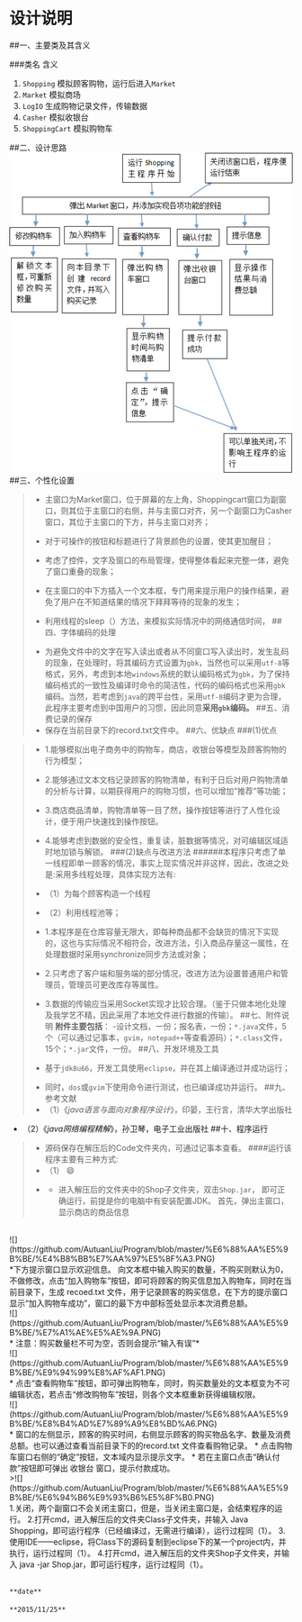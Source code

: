 # 设计说明 #
##一、主要类及其含义
    
###类名	含义
1. `Shopping`	模拟顾客购物，运行后进入`Market`  
1. `Market`	模拟商场  
1. `LogIO`	生成购物记录文件，传输数据  
1. `Casher`	模拟收银台  
1. `ShoppingCart`	模拟购物车

##二、设计思路
![](https://github.com/AutuanLiu/Program/blob/master/设计思路.png)
##三、个性化设置
>- 主窗口为Market窗口，位于屏幕的左上角，Shoppingcart窗口为副窗口，则其位于主窗口的右侧，并与主窗口对齐，另一个副窗口为Casher窗口，其位于主窗口的下方，并与主窗口对齐；
>
>- 对于可操作的按钮和标题进行了背景颜色的设置，使其更加醒目；
>
>- 考虑了控件，文字及窗口的布局管理，使得整体看起来完整一体，避免了窗口重叠的现象；
>
>- 在主窗口的中下方插入一个文本框，专门用来提示用户的操作结果，避免了用户在不知道结果的情况下拜拜等待的现象的发生；
>
>- 利用线程的sleep（）方法，来模拟实际情况中的网络通信时间，
##四、字体编码的处理
>
>+ 为避免文件中的文字在写入读出或者从不同窗口写入读出时，发生乱码的现象，在处理时，将其编码方式设置为`gbk`，当然也可以采用`utf-8`等格式，另外，考虑到本地`windows`系统的默认编码格式为`gbk`，为了保持编码格式的一致性及编译时命令的简洁性，代码的编码格式也采用`gbk`编码。当然，若考虑到`java`的跨平台性，采用`utf-8`编码才更为合理，此程序主要考虑到中国用户的习惯，因此同意**采用`gbk`编码。**
##五、消费记录的保存
>+ 保存在当前目录下的record.txt文件中。
##六、优缺点
###(1)优点

>- 1.能够模拟出电子商务中的购物车，商店，收银台等模型及顾客购物的行为模型；
>
>- 2.能够通过文本文档记录顾客的购物清单，有利于日后对用户购物清单的分析与计算，以期获得用户的购物习惯，也可以增加”推荐”等功能；
>
>- 3.商店商品清单，购物清单等一目了然，操作按钮等进行了人性化设计，便于用户快速找到操作按钮。
>
>- 4.能够考虑到数据的安全性，重复读，脏数据等情况，对可编辑区域适时地加锁与解锁。
###(2)缺点与改进方法
######本程序只考虑了单一线程即单一顾客的情况，事实上现实情况并非这样，因此，改进之处是:采用多线程处理，具体实现方法有:
 >
 >- （1）为每个顾客构造一个线程
 >
 >- （2）利用线程池等；
 >
 >+ 1.本程序是在仓库容量无限大，即每种商品都不会缺货的情况下实现的，这也与实际情况不相符合，改进方法，引入商品存量这一属性，在处理数据时采用synchronize同步方法或对象；
 >
 >- 2.只考虑了客户端和服务端的部分情况，改进方法为设置普通用户和管理员，管理员可更改库存等属性。
 >
 >- 3.数据的传输应当采用Socket实现才比较合理。（鉴于只做本地化处理及我学艺不精，因此采用了本地文件进行数据的传输）。
##七、附件说明
**附件主要包括**：
>-设计文档，一份；报名表，一份；`*.java`文件，5个（可以通过记事本，`gvim`，`notepad++`等查看源码）；`*.class`文件，15个；`*.jar`文件，一份。
##八、开发环境及工具
>- 基于`jdk8u66`，开发工具使用`eclipse`，并在其上编译通过并成功运行；
>
>+ 同时，`dos`或`gvim`下使用命令进行测试，也已编译成功并运行。
##九、参考文献
>+ （1）《*java语言与面向对象程序设计*》，印晏，王行言，清华大学出版社
>
+ （2）《*java网络编程精解*》，孙卫琴，电子工业出版社
##十、程序运行
>+ 源码保存在解压后的Code文件夹内，可通过记事本查看。
####运行该程序主要有三种方式:
>+ （1） :smile:
>
>- - 进入解压后的文件夹中的Shop子文件夹，双击`Shop.jar`， 即可正确运行，前提是你的电脑中有安装配置JDK。
>首先，弹出主窗口，显示商店的商品信息	
<br>
![](https://github.com/AutuanLiu/Program/blob/master/%E6%88%AA%E5%9B%BE/%E4%B8%BB%E7%AA%97%E5%8F%A3.PNG)
<br>			
*下方提示窗口显示欢迎信息。
向文本框中输入购买的数量，不购买则默认为0，不做修改，点击“加入购物车”按钮，即可将顾客的购买信息加入购物车，同时在当前目录下，生成  recoed.txt  文件，用于记录顾客的购买信息，在下方的提示窗口显示“加入购物车成功”，窗口的最下方中部标签处显示本次消费总额。 
<br>
![](https://github.com/AutuanLiu/Program/blob/master/%E6%88%AA%E5%9B%BE/%E7%A1%AE%E5%AE%9A.PNG)	
<br>
* 注意：购买数量栏不可为空，否则会提示“输入有误”*
<br>![](https://github.com/AutuanLiu/Program/blob/master/%E6%88%AA%E5%9B%BE/%E9%94%99%E8%AF%AF1.PNG)
<br>
* 点击“查看购物车”按钮，即可弹出购物车，同时，购买数量处的文本框变为不可编辑状态，若点击“修改购物车”按钮，则各个文本框重新获得编辑权限。
<br>
![](https://github.com/AutuanLiu/Program/blob/master/%E6%88%AA%E5%9B%BE/%E8%B4%AD%E7%89%A9%E8%BD%A6.PNG)
<br>
* 窗口的左侧显示，顾客的购买时间，右侧显示顾客的购买物品名字、数量及消费总额。也可以通过查看当前目录下的的record.txt 文件查看购物记录。
* 点击购物车窗口右侧的“确定”按钮，文本域内显示提示文字。
* 若在主窗口点击“确认付款”按钮即可弹出 收银台 窗口，提示付款成功。<br>
>![](https://github.com/AutuanLiu/Program/blob/master/%E6%88%AA%E5%9B%BE/%E6%94%B6%E9%93%B6%E5%8F%B0.PNG)
<br>
1.关闭，两个副窗口不会关闭主窗口，但是，当关闭主窗口是，会结束程序的运行。
2.打开cmd，进入解压后的文件夹Class子文件夹，并输入 Java Shopping，即可运行程序（已经编译过，无需进行编译），运行过程同（1）。
3.使用IDE——eclipse，将Class下的源码复制到eclipse下的某一个project内，并执行，运行过程同（1）。
4.打开cmd，进入解压后的文件夹Shop子文件夹，并输入 java -jar Shop.jar，即可运行程序，运行过程同（1）。



                                                                                                              **date**  
                                                                                                                **2015/11/25** 
